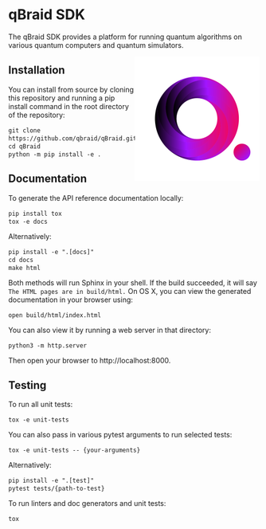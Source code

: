 # qBraid SDK
<!-- [![Code style: black](https://img.shields.io/badge/code%20style-black-000000.svg)](https://github.com/psf/black) -->

The qBraid SDK provides a platform for running quantum algorithms on various quantum computers and
quantum simulators.

<a href="https://qbraid.com/">
    <img src="/docs/_static/logo.png"
         alt="qbraid logo"
         width="250px"
         align="right">
</a>

## Installation
You can install from source by cloning this repository and running a pip install command in the
root directory of the repository:

```console
git clone https://github.com/qbraid/qBraid.git
cd qBraid
python -m pip install -e .
```

## Documentation
To generate the API reference documentation locally:
```console
pip install tox
tox -e docs
``` 
Alternatively:
```console
pip install -e ".[docs]"
cd docs
make html
```
Both methods will run Sphinx in your shell. If the build succeeded, it will say 
`The HTML pages are in build/html.` On OS X, you can view the generated documentation
in your browser using:
```console
open build/html/index.html
```
You can also view it by running a web server in that directory:
```console
python3 -m http.server
```
Then open your browser to http://localhost:8000.

## Testing
To run all unit tests:
```console
tox -e unit-tests
```
You can also pass in various pytest arguments to run selected tests:
```console
tox -e unit-tests -- {your-arguments}
```
Alternatively:
```console
pip install -e ".[test]"
pytest tests/{path-to-test}
```
To run linters and doc generators and unit tests:
```console
tox
```

